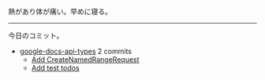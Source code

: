 熱があり体が痛い。早めに寝る。

---

今日のコミット。

- [google-docs-api-types](https://github.com/bouzuya/google-docs-api-types) 2 commits
  - [Add CreateNamedRangeRequest](https://github.com/bouzuya/google-docs-api-types/commit/3171819b8abbb09b3aa9f44783d0eab5abe92349)
  - [Add test todos](https://github.com/bouzuya/google-docs-api-types/commit/84d3e7eda0ec798e0cb73cf202708320341ccf4b)
